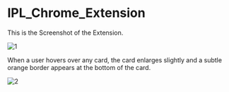 # IPL_Chrome_Extension

This is the Screenshot of the Extension.

![1](https://user-images.githubusercontent.com/83629415/235310611-1b0578be-55b4-42a4-a3ac-591c4e6ef4a0.png)

When a user hovers over any card, the card enlarges slightly and a subtle orange border appears at the bottom of the card. 

![2](https://user-images.githubusercontent.com/83629415/235310663-ae6237d9-4d44-409d-b816-f679a413c2b7.png)
